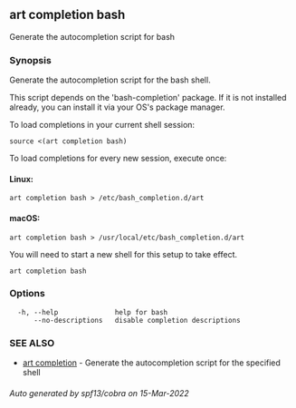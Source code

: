 ## art completion bash

Generate the autocompletion script for bash

### Synopsis

Generate the autocompletion script for the bash shell.

This script depends on the 'bash-completion' package.
If it is not installed already, you can install it via your OS's package manager.

To load completions in your current shell session:

	source <(art completion bash)

To load completions for every new session, execute once:

#### Linux:

	art completion bash > /etc/bash_completion.d/art

#### macOS:

	art completion bash > /usr/local/etc/bash_completion.d/art

You will need to start a new shell for this setup to take effect.


```
art completion bash
```

### Options

```
  -h, --help              help for bash
      --no-descriptions   disable completion descriptions
```

### SEE ALSO

* [art completion](art_completion.md)	 - Generate the autocompletion script for the specified shell

###### Auto generated by spf13/cobra on 15-Mar-2022
